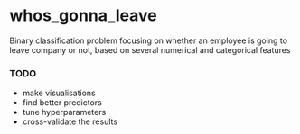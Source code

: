 # whos_gonna_leave
Binary classification problem focusing on whether an employee is going to leave company or not, based on several numerical and categorical features

### TODO
- make visualisations
- find better predictors
- tune hyperparameters
- cross-validate the results
